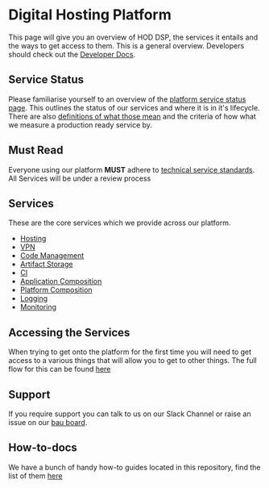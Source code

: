 # Digital Hosting Platform

This page will give you an overview of HOD DSP, the services it entails and the ways to get access to them. This is a general overview. Developers should check out the [Developer Docs](https://github.com/UKHomeOffice/hosting-platform/tree/master/developer-docs).

## Service Status

Please familiarise yourself to an overview of the [platform service status page](docs/platform_service_status.md). This outlines the status of our services
and where it is in it's lifecycle. There are also [definitions of what those mean](docs/service_lifecycle.md) and the criteria of how what we measure a production ready service by.

## **Must Read**
Everyone using our platform **MUST** adhere to [technical service standards](https://github.com/UKHomeOffice/technical-service-requirements/blob/master/docs/ci.md).
All Services will be under a review process

## Services
These are the core services which we provide across our platform.

* [Hosting](docs/hosting.md)
* [VPN](docs/authd.md)
* [Code Management](docs/code.md)
* [Artifact Storage](docs/artifacts.md)
* [CI](docs/ci.md)
* [Application Composition](docs/application.md)
* [Platform Composition](docs/platformcomp.md)
* [Logging](docs/logging.md)
* [Monitoring](docs/metrics.md)

## Accessing the Services
When trying to get onto the platform for the first time you will need to get access to a various things that will allow you to get to other things. The full flow for this can be found [here](docs/newuser.md)

## Support
If you require support you can talk to us on our Slack Channel or raise an issue on our [bau board](https://github.com/UKHomeOffice/hosting-platform-bau).

## How-to-docs
We have a bunch of handy how-to guides located in this repository, find the list of them [here](how-to-docs/README.md)

